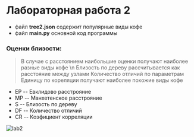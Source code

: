 # Лабораторная работа 2

 - файл **tree2.json** содержит популярные виды кофе 
 - файл **main.py** основной код программы

### Оценки близости:
>В случае с расстоянием наибольшие оценки получают наиболее разные виды кофе \n
>Близость по дереву рассчитывается как расстояние между узлами
>Количество отличий по параметрам
>Единицу по кореляции получают наиболее похожие виды кофе


  - ЕР -- Евклидово расстрояние
  - МР -- Манхетенское расстрояние
  - S  -- Близость по дереву
  - DF -- Количество отличий
  - CR -- Коэфициент корреляции


![lab2](https://i.ibb.co/GRj5hS3/Screenshot-1.png)
